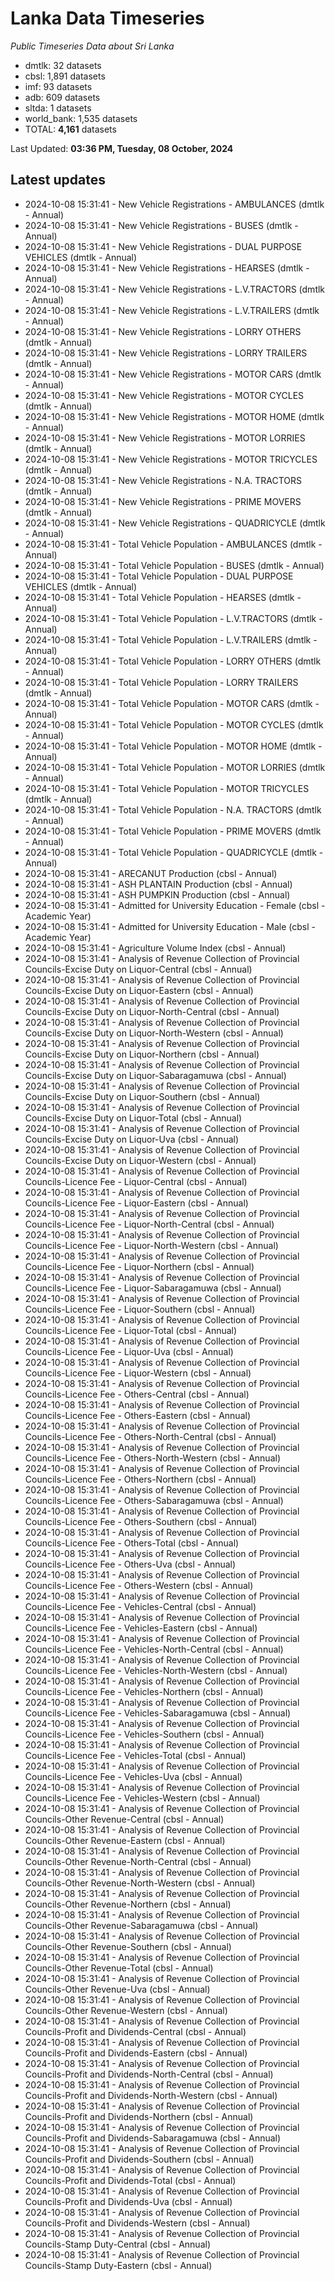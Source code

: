 # Lanka Data Timeseries
*Public Timeseries Data about Sri Lanka*

* dmtlk: 32 datasets
* cbsl: 1,891 datasets
* imf: 93 datasets
* adb: 609 datasets
* sltda: 1 datasets
* world_bank: 1,535 datasets
* TOTAL: **4,161** datasets

Last Updated: **03:36 PM, Tuesday, 08 October, 2024**

## Latest updates

* 2024-10-08 15:31:41 - New Vehicle Registrations - AMBULANCES (dmtlk - Annual)
* 2024-10-08 15:31:41 - New Vehicle Registrations - BUSES (dmtlk - Annual)
* 2024-10-08 15:31:41 - New Vehicle Registrations - DUAL PURPOSE VEHICLES (dmtlk - Annual)
* 2024-10-08 15:31:41 - New Vehicle Registrations - HEARSES (dmtlk - Annual)
* 2024-10-08 15:31:41 - New Vehicle Registrations - L.V.TRACTORS (dmtlk - Annual)
* 2024-10-08 15:31:41 - New Vehicle Registrations - L.V.TRAILERS (dmtlk - Annual)
* 2024-10-08 15:31:41 - New Vehicle Registrations - LORRY OTHERS (dmtlk - Annual)
* 2024-10-08 15:31:41 - New Vehicle Registrations - LORRY TRAILERS (dmtlk - Annual)
* 2024-10-08 15:31:41 - New Vehicle Registrations - MOTOR CARS (dmtlk - Annual)
* 2024-10-08 15:31:41 - New Vehicle Registrations - MOTOR CYCLES (dmtlk - Annual)
* 2024-10-08 15:31:41 - New Vehicle Registrations - MOTOR HOME (dmtlk - Annual)
* 2024-10-08 15:31:41 - New Vehicle Registrations - MOTOR LORRIES (dmtlk - Annual)
* 2024-10-08 15:31:41 - New Vehicle Registrations - MOTOR TRICYCLES (dmtlk - Annual)
* 2024-10-08 15:31:41 - New Vehicle Registrations - N.A. TRACTORS (dmtlk - Annual)
* 2024-10-08 15:31:41 - New Vehicle Registrations - PRIME MOVERS (dmtlk - Annual)
* 2024-10-08 15:31:41 - New Vehicle Registrations - QUADRICYCLE (dmtlk - Annual)
* 2024-10-08 15:31:41 - Total Vehicle Population - AMBULANCES (dmtlk - Annual)
* 2024-10-08 15:31:41 - Total Vehicle Population - BUSES (dmtlk - Annual)
* 2024-10-08 15:31:41 - Total Vehicle Population - DUAL PURPOSE VEHICLES (dmtlk - Annual)
* 2024-10-08 15:31:41 - Total Vehicle Population - HEARSES (dmtlk - Annual)
* 2024-10-08 15:31:41 - Total Vehicle Population - L.V.TRACTORS (dmtlk - Annual)
* 2024-10-08 15:31:41 - Total Vehicle Population - L.V.TRAILERS (dmtlk - Annual)
* 2024-10-08 15:31:41 - Total Vehicle Population - LORRY OTHERS (dmtlk - Annual)
* 2024-10-08 15:31:41 - Total Vehicle Population - LORRY TRAILERS (dmtlk - Annual)
* 2024-10-08 15:31:41 - Total Vehicle Population - MOTOR CARS (dmtlk - Annual)
* 2024-10-08 15:31:41 - Total Vehicle Population - MOTOR CYCLES (dmtlk - Annual)
* 2024-10-08 15:31:41 - Total Vehicle Population - MOTOR HOME (dmtlk - Annual)
* 2024-10-08 15:31:41 - Total Vehicle Population - MOTOR LORRIES (dmtlk - Annual)
* 2024-10-08 15:31:41 - Total Vehicle Population - MOTOR TRICYCLES (dmtlk - Annual)
* 2024-10-08 15:31:41 - Total Vehicle Population - N.A. TRACTORS (dmtlk - Annual)
* 2024-10-08 15:31:41 - Total Vehicle Population - PRIME MOVERS (dmtlk - Annual)
* 2024-10-08 15:31:41 - Total Vehicle Population - QUADRICYCLE (dmtlk - Annual)
* 2024-10-08 15:31:41 - ARECANUT Production (cbsl - Annual)
* 2024-10-08 15:31:41 - ASH PLANTAIN Production (cbsl - Annual)
* 2024-10-08 15:31:41 - ASH PUMPKIN Production (cbsl - Annual)
* 2024-10-08 15:31:41 - Admitted for University Education - Female (cbsl - Academic Year)
* 2024-10-08 15:31:41 - Admitted for University Education - Male (cbsl - Academic Year)
* 2024-10-08 15:31:41 - Agriculture Volume Index (cbsl - Annual)
* 2024-10-08 15:31:41 - Analysis of Revenue Collection of Provincial Councils-Excise Duty on Liquor-Central (cbsl - Annual)
* 2024-10-08 15:31:41 - Analysis of Revenue Collection of Provincial Councils-Excise Duty on Liquor-Eastern (cbsl - Annual)
* 2024-10-08 15:31:41 - Analysis of Revenue Collection of Provincial Councils-Excise Duty on Liquor-North-Central (cbsl - Annual)
* 2024-10-08 15:31:41 - Analysis of Revenue Collection of Provincial Councils-Excise Duty on Liquor-North-Western (cbsl - Annual)
* 2024-10-08 15:31:41 - Analysis of Revenue Collection of Provincial Councils-Excise Duty on Liquor-Northern (cbsl - Annual)
* 2024-10-08 15:31:41 - Analysis of Revenue Collection of Provincial Councils-Excise Duty on Liquor-Sabaragamuwa (cbsl - Annual)
* 2024-10-08 15:31:41 - Analysis of Revenue Collection of Provincial Councils-Excise Duty on Liquor-Southern (cbsl - Annual)
* 2024-10-08 15:31:41 - Analysis of Revenue Collection of Provincial Councils-Excise Duty on Liquor-Total (cbsl - Annual)
* 2024-10-08 15:31:41 - Analysis of Revenue Collection of Provincial Councils-Excise Duty on Liquor-Uva (cbsl - Annual)
* 2024-10-08 15:31:41 - Analysis of Revenue Collection of Provincial Councils-Excise Duty on Liquor-Western (cbsl - Annual)
* 2024-10-08 15:31:41 - Analysis of Revenue Collection of Provincial Councils-Licence Fee - Liquor-Central (cbsl - Annual)
* 2024-10-08 15:31:41 - Analysis of Revenue Collection of Provincial Councils-Licence Fee - Liquor-Eastern (cbsl - Annual)
* 2024-10-08 15:31:41 - Analysis of Revenue Collection of Provincial Councils-Licence Fee - Liquor-North-Central (cbsl - Annual)
* 2024-10-08 15:31:41 - Analysis of Revenue Collection of Provincial Councils-Licence Fee - Liquor-North-Western (cbsl - Annual)
* 2024-10-08 15:31:41 - Analysis of Revenue Collection of Provincial Councils-Licence Fee - Liquor-Northern (cbsl - Annual)
* 2024-10-08 15:31:41 - Analysis of Revenue Collection of Provincial Councils-Licence Fee - Liquor-Sabaragamuwa (cbsl - Annual)
* 2024-10-08 15:31:41 - Analysis of Revenue Collection of Provincial Councils-Licence Fee - Liquor-Southern (cbsl - Annual)
* 2024-10-08 15:31:41 - Analysis of Revenue Collection of Provincial Councils-Licence Fee - Liquor-Total (cbsl - Annual)
* 2024-10-08 15:31:41 - Analysis of Revenue Collection of Provincial Councils-Licence Fee - Liquor-Uva (cbsl - Annual)
* 2024-10-08 15:31:41 - Analysis of Revenue Collection of Provincial Councils-Licence Fee - Liquor-Western (cbsl - Annual)
* 2024-10-08 15:31:41 - Analysis of Revenue Collection of Provincial Councils-Licence Fee - Others-Central (cbsl - Annual)
* 2024-10-08 15:31:41 - Analysis of Revenue Collection of Provincial Councils-Licence Fee - Others-Eastern (cbsl - Annual)
* 2024-10-08 15:31:41 - Analysis of Revenue Collection of Provincial Councils-Licence Fee - Others-North-Central (cbsl - Annual)
* 2024-10-08 15:31:41 - Analysis of Revenue Collection of Provincial Councils-Licence Fee - Others-North-Western (cbsl - Annual)
* 2024-10-08 15:31:41 - Analysis of Revenue Collection of Provincial Councils-Licence Fee - Others-Northern (cbsl - Annual)
* 2024-10-08 15:31:41 - Analysis of Revenue Collection of Provincial Councils-Licence Fee - Others-Sabaragamuwa (cbsl - Annual)
* 2024-10-08 15:31:41 - Analysis of Revenue Collection of Provincial Councils-Licence Fee - Others-Southern (cbsl - Annual)
* 2024-10-08 15:31:41 - Analysis of Revenue Collection of Provincial Councils-Licence Fee - Others-Total (cbsl - Annual)
* 2024-10-08 15:31:41 - Analysis of Revenue Collection of Provincial Councils-Licence Fee - Others-Uva (cbsl - Annual)
* 2024-10-08 15:31:41 - Analysis of Revenue Collection of Provincial Councils-Licence Fee - Others-Western (cbsl - Annual)
* 2024-10-08 15:31:41 - Analysis of Revenue Collection of Provincial Councils-Licence Fee - Vehicles-Central (cbsl - Annual)
* 2024-10-08 15:31:41 - Analysis of Revenue Collection of Provincial Councils-Licence Fee - Vehicles-Eastern (cbsl - Annual)
* 2024-10-08 15:31:41 - Analysis of Revenue Collection of Provincial Councils-Licence Fee - Vehicles-North-Central (cbsl - Annual)
* 2024-10-08 15:31:41 - Analysis of Revenue Collection of Provincial Councils-Licence Fee - Vehicles-North-Western (cbsl - Annual)
* 2024-10-08 15:31:41 - Analysis of Revenue Collection of Provincial Councils-Licence Fee - Vehicles-Northern (cbsl - Annual)
* 2024-10-08 15:31:41 - Analysis of Revenue Collection of Provincial Councils-Licence Fee - Vehicles-Sabaragamuwa (cbsl - Annual)
* 2024-10-08 15:31:41 - Analysis of Revenue Collection of Provincial Councils-Licence Fee - Vehicles-Southern (cbsl - Annual)
* 2024-10-08 15:31:41 - Analysis of Revenue Collection of Provincial Councils-Licence Fee - Vehicles-Total (cbsl - Annual)
* 2024-10-08 15:31:41 - Analysis of Revenue Collection of Provincial Councils-Licence Fee - Vehicles-Uva (cbsl - Annual)
* 2024-10-08 15:31:41 - Analysis of Revenue Collection of Provincial Councils-Licence Fee - Vehicles-Western (cbsl - Annual)
* 2024-10-08 15:31:41 - Analysis of Revenue Collection of Provincial Councils-Other Revenue-Central (cbsl - Annual)
* 2024-10-08 15:31:41 - Analysis of Revenue Collection of Provincial Councils-Other Revenue-Eastern (cbsl - Annual)
* 2024-10-08 15:31:41 - Analysis of Revenue Collection of Provincial Councils-Other Revenue-North-Central (cbsl - Annual)
* 2024-10-08 15:31:41 - Analysis of Revenue Collection of Provincial Councils-Other Revenue-North-Western (cbsl - Annual)
* 2024-10-08 15:31:41 - Analysis of Revenue Collection of Provincial Councils-Other Revenue-Northern (cbsl - Annual)
* 2024-10-08 15:31:41 - Analysis of Revenue Collection of Provincial Councils-Other Revenue-Sabaragamuwa (cbsl - Annual)
* 2024-10-08 15:31:41 - Analysis of Revenue Collection of Provincial Councils-Other Revenue-Southern (cbsl - Annual)
* 2024-10-08 15:31:41 - Analysis of Revenue Collection of Provincial Councils-Other Revenue-Total (cbsl - Annual)
* 2024-10-08 15:31:41 - Analysis of Revenue Collection of Provincial Councils-Other Revenue-Uva (cbsl - Annual)
* 2024-10-08 15:31:41 - Analysis of Revenue Collection of Provincial Councils-Other Revenue-Western (cbsl - Annual)
* 2024-10-08 15:31:41 - Analysis of Revenue Collection of Provincial Councils-Profit and Dividends-Central (cbsl - Annual)
* 2024-10-08 15:31:41 - Analysis of Revenue Collection of Provincial Councils-Profit and Dividends-Eastern (cbsl - Annual)
* 2024-10-08 15:31:41 - Analysis of Revenue Collection of Provincial Councils-Profit and Dividends-North-Central (cbsl - Annual)
* 2024-10-08 15:31:41 - Analysis of Revenue Collection of Provincial Councils-Profit and Dividends-North-Western (cbsl - Annual)
* 2024-10-08 15:31:41 - Analysis of Revenue Collection of Provincial Councils-Profit and Dividends-Northern (cbsl - Annual)
* 2024-10-08 15:31:41 - Analysis of Revenue Collection of Provincial Councils-Profit and Dividends-Sabaragamuwa (cbsl - Annual)
* 2024-10-08 15:31:41 - Analysis of Revenue Collection of Provincial Councils-Profit and Dividends-Southern (cbsl - Annual)
* 2024-10-08 15:31:41 - Analysis of Revenue Collection of Provincial Councils-Profit and Dividends-Total (cbsl - Annual)
* 2024-10-08 15:31:41 - Analysis of Revenue Collection of Provincial Councils-Profit and Dividends-Uva (cbsl - Annual)
* 2024-10-08 15:31:41 - Analysis of Revenue Collection of Provincial Councils-Profit and Dividends-Western (cbsl - Annual)
* 2024-10-08 15:31:41 - Analysis of Revenue Collection of Provincial Councils-Stamp Duty-Central (cbsl - Annual)
* 2024-10-08 15:31:41 - Analysis of Revenue Collection of Provincial Councils-Stamp Duty-Eastern (cbsl - Annual)